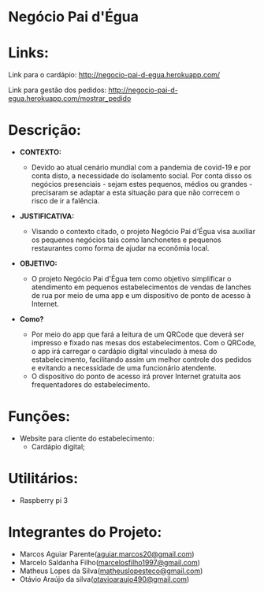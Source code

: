 # Negócio Pai d'Égua

# Links:
  Link para o cardápio:
  http://negocio-pai-d-egua.herokuapp.com/
  
  Link para gestão dos pedidos:
  http://negocio-pai-d-egua.herokuapp.com/mostrar_pedido

# Descrição:

* **CONTEXTO:**
    - Devido ao atual cenário mundial com a pandemia de covid-19 e por conta disto, a necessidade do 
 isolamento social. Por conta disso os negócios presenciais - sejam estes pequenos, médios ou grandes -
 precisaram se adaptar a esta situação para que não correcem o risco de ir a falência.

* **JUSTIFICATIVA:**
   - Visando o contexto citado, o projeto Negócio Pai d'Égua visa auxiliar os pequenos negócios tais como
    lanchonetes e pequenos restaurantes como forma de ajudar na econômia local.

* **OBJETIVO:**
    - O projeto Negócio Pai d'Égua tem como objetivo simplificar o 
atendimento em pequenos estabelecimentos de vendas de lanches 
de rua por meio de uma app e um dispositivo de ponto de acesso
 à Internet.
* **Como?**
    - Por meio do app que fará a leitura de um QRCode que deverá ser 
impresso e fixado nas mesas dos estabelecimentos. Com o QRCode, 
o app irá carregar o cardápio digital vinculado à mesa do 
estabelecimento, facilitando assim um melhor controle dos 
pedidos e evitando a necessidade de uma funcionário atendente. 
    - O dispositivo do ponto de acesso irá prover Internet gratuita 
aos frequentadores do estabelecimento.

# Funções:
  * Website para cliente do estabelecimento:    
    - Cardápio digital;
    
# Utilitários:
  - Raspberry pi 3  
  
# Integrantes do Projeto:
  - Marcos Aguiar Parente(aguiar.marcos20@gmail.com)
  - Marcelo Saldanha Filho(marcelosfilho1997@gmail.com)
  - Matheus Lopes da Silva(matheuslopesteco@gmail.com)
  - Otávio Araújo da silva(otavioaraujo490@gmail.com)
